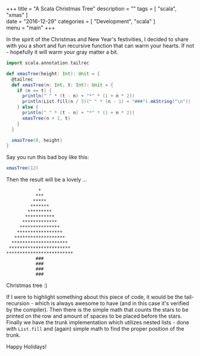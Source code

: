  +++
title = "A Scala Christmas Tree"
description = ""
tags = [
    "scala",
    "xmas"
]   
date = "2016-12-29"
categories = [
    "Development",
    "scala"
]   
menu = "main"
+++

In the spirit of the Christmas and New Year's festivities, I decided to share with you a short and fun recursive function that can warm your hearts. If not - hopefully it will warm your gray matter a bit.

```scala
import scala.annotation.tailrec

def xmasTree(height: Int): Unit = {
  @tailrec
  def xmasTree(n: Int, t: Int): Unit = {
    if (n == t) {
      println(" " * (t - n) + "*" * (1 + n * 2))
      println(List.fill(n / 3)(" " * (n - 1) + "###").mkString("\n"))
    } else {
      println(" " * (t - n) + "*" * (1 + n * 2))
      xmasTree(n + 1, t)
    }
  }

  xmasTree(0, height)
}
```

Say you run this bad boy like this:
```scala
xmasTree(12)
```

Then the result will be a lovely ...
```
            *
           ***
          *****
         *******
        *********
       ***********
      *************
     ***************
    *****************
   *******************
  *********************
 ***********************
*************************
           ###
           ###
           ###
           ###
```
Christmas tree :)

If I were to highlight something about this piece of code, it would be the tail-recursion - which is always awesome to have (and in this case it's verified by the compiler). Then there is the simple math that counts the stars to be printed on the row and amount of spaces to be placed before the stars. Finally we have the trunk implementation which utilizes nested lists - done with `List.fill` and (again) simple math to find the proper position of the trunk.

Happy Holidays!
